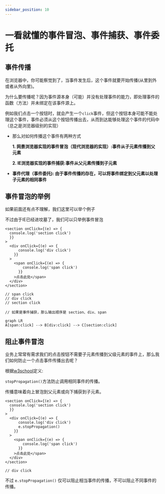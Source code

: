 ```yaml
---
sidebar_position: 10
---
```

# 一看就懂的事件冒泡、事件捕获、事件委托

## 事件传播

在浏览器中，你可能察觉到了，当事件发生后，这个事件就要开始传播(从里到外或者从外向里)。

为什么要传播呢？因为事件源本身（可能）并没有处理事件的能力，即处理事件的函数（方法）并未绑定在该事件源上。

例如我们点击一个按钮时，就会产生一个```click```事件，但这个按钮本身可能不能处理这个事件，事件必须从这个按钮传播出去，从而到达能够处理这个事件的代码中（总之是浏览器级别的实现）

* 那么对如何传播这个事件有两种方式

  **1. 网景浏览器实现的事件冒泡（现代浏览器的实现）:事件从子元素传播到父元素**

  **2. IE浏览器实现的事件捕获:事件从父元素传播到子元素**

* **事件代理（事件委托): 由于事件传播的存在，可以将事件绑定到父元素以处理子元素的相同事件**

## 事件冒泡的举例

如果前面还有点不理解，我们这里可以举个例子

不过由于IE已经进坟墓了，我们可以只举例事件冒泡

```tsx
<section onClick={(e) => {
  console.log('section click')   
  }}
>
  <div onClick={(e) => {
      console.log('div click')
    }}
  >
    <span onClick={(e) => {
        console.log('span click')   
      }}
    >点击此处</span>
  </div>
</section>

// span click
// div click
// section click

// 如果是事件捕获，那么输出顺序是 section、div、span
```

```mermaid
graph LR
A[span:click] --> B[div:click] --> C[section:click]
```

## 阻止事件冒泡

业务上常常有需求我们的点击按钮不需要子元素传播到父级元素的事件上，那么我们如何防止一个点击事件传播出去呢？

根据[w3school](https://www.w3school.com.cn/jsref/event_stoppropagation.asp)定义:

```stopPropagation()```方法防止调用相同事件的传播。

传播意味着向上冒泡到父元素或向下捕获到子元素。

```tsx
<section onClick={(e) => {
  console.log('section click')   
  }}
>
  <div onClick={(e) => {
      console.log('div click')
      e.stopPropagation()
    }}
  >
    <span onClick={(e) => {
        console.log('span click')   
      }}
    >点击此处</span>
  </div>
</section>

// div click
```

不过 ```e.stopPropagation()``` 仅可以阻止相当事件的传播，不可以阻止不同事件的传播。



